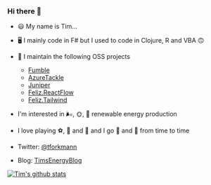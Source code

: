 ### Hi there :wave:

<!--
**tforkmann/tforkmann** is a ✨ _special_ ✨ repository because its `README.md` (this file) appears on your GitHub profile.

Here are some ideas to get you started:

- 🔭 I’m currently working on ...
- 🌱 I’m currently learning ...
- 👯 I’m looking to collaborate on ...
- 🤔 I’m looking for help with ...
- 💬 Ask me about ...
- 📫 How to reach me: ...
- 😄 Pronouns: ...
- ⚡ Fun fact: ...
-->

- :smiley: My name is Tim...
- :desktop_computer: I mainly code in F# but I used to code in Clojure, R and VBA :upside_down_face:
- :rocket: I maintain the following OSS projects
    -   [Fumble](https://github.com/tforkmann/Fumble/)
    -   [AzureTackle](https://github.com/tforkmann/AzureTackle/)
    -   [Juniper](https://github.com/tforkmann/Juniper/)
    -   [Feliz.ReactFlow](https://github.com/tforkmann/Feliz.ReactFlow)
    -   [Feliz.Tailwind](https://github.com/tforkmann/Feliz.Tailwind)

- I'm interested in :wind_face:, :sun_with_face:, :leaves: renewable energy production	 
- I love playing :soccer:, :basketball:	and :tennis: and I go :running: and :climbing: from time to time
- Twitter: [@tforkmann](https://twitter.com/tforkmann)
- Blog: [TimsEnergyBlog](https://timsenergyblog-dev-web.azurewebsites.net/)

[![Tim's github stats](https://github-readme-stats.vercel.app/api?username=tforkmann&count_private=true&theme=highcontrast&show_icons=true&include_all_commits=true)](https://github.com/tforkmann)
